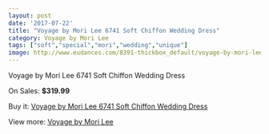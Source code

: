 ```yaml
---
layout: post
date: '2017-07-22'
title: "Voyage by Mori Lee 6741 Soft Chiffon Wedding Dress"
category: Voyage by Mori Lee
tags: ["soft","special","mori","wedding","unique"]
image: http://www.eudances.com/8391-thickbox_default/voyage-by-mori-lee-6741-soft-chiffon-wedding-dress.jpg
---
```

Voyage by Mori Lee 6741 Soft Chiffon Wedding Dress

On Sales: **$319.99**
<a href="https://www.eudances.com/en/voyage-by-mori-lee/2876-voyage-by-mori-lee-6741-soft-chiffon-wedding-dress.html"><amp-img layout="responsive" width="600" height="600" src="//www.eudances.com/8391-thickbox_default/voyage-by-mori-lee-6741-soft-chiffon-wedding-dress.jpg" alt="Voyage by Mori Lee 6741 Soft Chiffon Wedding Dress 0" /></a>
<a href="https://www.eudances.com/en/voyage-by-mori-lee/2876-voyage-by-mori-lee-6741-soft-chiffon-wedding-dress.html"><amp-img layout="responsive" width="600" height="600" src="//www.eudances.com/8395-thickbox_default/voyage-by-mori-lee-6741-soft-chiffon-wedding-dress.jpg" alt="Voyage by Mori Lee 6741 Soft Chiffon Wedding Dress 1" /></a>
<a href="https://www.eudances.com/en/voyage-by-mori-lee/2876-voyage-by-mori-lee-6741-soft-chiffon-wedding-dress.html"><amp-img layout="responsive" width="600" height="600" src="//www.eudances.com/8394-thickbox_default/voyage-by-mori-lee-6741-soft-chiffon-wedding-dress.jpg" alt="Voyage by Mori Lee 6741 Soft Chiffon Wedding Dress 2" /></a>
<a href="https://www.eudances.com/en/voyage-by-mori-lee/2876-voyage-by-mori-lee-6741-soft-chiffon-wedding-dress.html"><amp-img layout="responsive" width="600" height="600" src="//www.eudances.com/8393-thickbox_default/voyage-by-mori-lee-6741-soft-chiffon-wedding-dress.jpg" alt="Voyage by Mori Lee 6741 Soft Chiffon Wedding Dress 3" /></a>
<a href="https://www.eudances.com/en/voyage-by-mori-lee/2876-voyage-by-mori-lee-6741-soft-chiffon-wedding-dress.html"><amp-img layout="responsive" width="600" height="600" src="//www.eudances.com/8392-thickbox_default/voyage-by-mori-lee-6741-soft-chiffon-wedding-dress.jpg" alt="Voyage by Mori Lee 6741 Soft Chiffon Wedding Dress 4" /></a>

Buy it: [Voyage by Mori Lee 6741 Soft Chiffon Wedding Dress](https://www.eudances.com/en/voyage-by-mori-lee/2876-voyage-by-mori-lee-6741-soft-chiffon-wedding-dress.html "Voyage by Mori Lee 6741 Soft Chiffon Wedding Dress")

View more: [Voyage by Mori Lee](https://www.eudances.com/en/47-voyage-by-mori-lee "Voyage by Mori Lee")